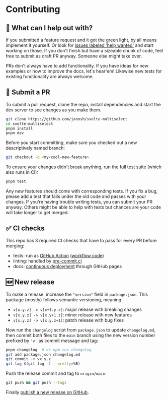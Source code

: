 # Contributing

## 🙋 What can I help out with?

If you submitted a feature request and it got the green light, by all means implement it yourself. Or look for [issues labeled 'help wanted'](https://github.com/janosh/svelte-multiselect/issues?q=is%3Aissue+is%3Aopen+label%3A%22help+wanted%22) and start working on those. If you don't finish but have a sizeable chunk of code, feel free to submit as draft PR anyway. Someone else might take over.

PRs don't always have to add functionality. If you have ideas for new examples or how to improve the docs, let's hear'em! Likewise new tests for existing functionality are always welcome.

## 🚀 Submit a PR

To submit a pull request, clone the repo, install dependencies and start the dev server to see changes as you make them.

```sh
git clone https://github.com/janosh/svelte-multiselect
cd svelte-multiselect
pnpm install
pnpm dev
```

Before you start committing, make sure you checked out a new descriptively named branch:

```sh
git checkout -b <my-cool-new-feature>
```

To ensure your changes didn't break anything, run the full test suite (which also runs in CI):

```sh
pnpm test
```

Any new features should come with corresponding tests. If you fix a bug, please add a test that fails under the old code and passes with your changes. If you're having trouble writing tests, you can submit your PR anyway. Others might be able to help with tests but chances are your code will take longer to get merged.

## ✅ CI checks

This repo has 3 required CI checks that have to pass for every PR before merging:

- tests: run as [GitHub Action](https://github.com/janosh/svelte-multiselect/actions/workflows/test.yml) ([workflow code](https://github.com/janosh/svelte-multiselect/blob/changelog-page/.github/workflows/test.yml))
- linting: handled by [pre-commit.ci](https://results.pre-commit.ci/repo/github/365228700)
- docs: [continuous deployment](https://github.com/janosh/svelte-multiselect/deployments) through GitHub pages

## 🆕 New release

To make a release, increase the `"version"` field in `package.json`. This package (mostly) follows semantic versioning, meaning

- `v[x.y.z] -> v[x+1.y.z]`: major release with breaking changes
- `v[x.y.z] -> v[x.y+1.z]`: minor release with new features
- `v[x.y.z] -> v[x.y.z+1]`: patch release with bug fixes

Now run the `changelog` script from `package.json` to update `changelog.md`, then commit both files to the `main` branch using the new version number prefixed by `'v'` as commit message and tag:

```sh
pnpm changelog  # or npm run changelog
git add package.json changelog.md
git commit -m vx.y.z
git tag $(git log -1 --pretty=%B)
```

Push the release commit and tag to `origin/main`:

```sh
git push && git push --tags
```

Finally [publish a new release on GitHub](https://github.com/janosh/svelte-multiselect/releases/new).

